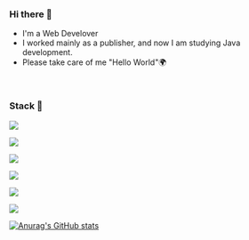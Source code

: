 

<!--
**hoyashu/hoyashu** is a ✨ _special_ ✨ repository because its `README.md` (this file) appears on your GitHub profile.

Here are some ideas to get you started:

- 🔭 I’m currently working on ...
- 🌱 I’m currently learning ...
- 👯 I’m looking to collaborate on ...
- 🤔 I’m looking for help with ...
- 💬 Ask me about ...
- 📫 How to reach me: ...
- 😄 Pronouns: ...
- ⚡ Fun fact: ...
-->

### Hi there 👋
<ul>
  <li>I'm a Web Develover</li>
  <li>I worked mainly as a publisher, and now I am studying Java development.</li>
  <li>Please take care of me "Hello World"🌍</li>
</ul>
<br>
  
### Stack 🚀
<!-- html -->
<span><img src="https://img.shields.io/badge/Html-E34F26?style=flat-square&amp;logo=Html5&amp;logoColor=white"/></span>

<!-- css -->
<span><img src="https://img.shields.io/badge/CSS-1572B6?style=flat-square&amp;logo=CSS3&amp;logoColor=white"/></span>

<!-- javascript -->
<span><img src="https://img.shields.io/badge/JavaScript-F7DF1E?style=flat-square&logo=JavaScript&logoColor=black"/></span>
 
 <!-- Java -->
<span><img src="https://img.shields.io/badge/Java-007396?style=flat-square&amp;logo=Java&amp;logoColor=white" /></span>
 
 <!-- Spring -->
<span><img src="https://img.shields.io/badge/Spring-6DB33F?style=flat-square&amp;logo=Spring&amp;logoColor=white" /></span>
 
<!-- MySQL -->
<span><img src="https://img.shields.io/badge/MySQL-4479A1?style=flat-square&amp;logo=MySQL&amp;logoColor=white" /></span><br>
 
<!-- Node
<img src="https://img.shields.io/badge/Node.js-339933?style=flat-square&amp;logo=Node.js&amp;logoColor=white" />

react
<img src="https://img.shields.io/badge/React%20/%20ReactNative-61DAFB?style=flat-square&amp;logo=React&amp;logoColor=black" />
 -->

[![Anurag's GitHub stats](https://github-readme-stats.vercel.app/api?username=hoyashu)](https://github.com/anuraghazra/github-readme-stats)

<!--
<div align=center>

[![Hits](https://hits.seeyoufarm.com/api/count/incr/badge.svg?url=https%3A%2F%2Fgithub.com%2Fzzsza)](https://hits.seeyoufarm.com) 

</div> -->
